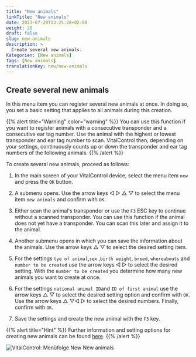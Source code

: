 ```yaml
---
title: "New animals"
linkTitle: "New animals"
date: 2023-07-28T13:25:28+02:00
weight: 20
draft: false
slug: new-animals
description: >
  Create several new animals.
Kategorien: [New animals]
Tags: [New animals]
translationKey: new/new-animals
---
```

## Create several new animals

In this menu item you can register several new animals at once. In doing so, you set a basic setting that applies to all animals during this creation.

{{% alert title="Warning" color="warning" %}}
You can use this function if you want to register animals with a consecutive transponder and a consecutive ear tag number. Use the animal with the highest or lowest transponder and ear tag number to scan. VitalControl then, depending on your settings, continuously counts up or down the transponder and ear tag numbers of the following animals.
{{% /alert %}}

To create several new animals, proceed as follows:

1. In the main screen of your VitalControl device, select the menu item `new` and press the `OK` button.

2. A submenu opens. Use the arrow keys ◁ ▷ △ ▽ to select the menu item `new animals` and confirm with `OK`.

3. Either scan the animal's transponder or use the `F3` ESC key to continue without a scanned transponder. You can use this function if the animal does not yet have a transponder. You can scan this later and assign it to the animal.

4. Another submenu opens in which you can save the information about the animals. Use the arrow keys △ ▽ to select the desired setting item.

5. For the settings `tye of animal`,`sex` ,`birth weight`, `breed`, `whereabouts` and `number to be created` use the arrow keys ◁ ▷ to select the desired setting. With the `number to be created` you determine how many new animals you want to create at once.

6. For the settings `national animal ID`and `ID of first animal` use the arrow keys △ ▽ to select the desired setting option and confirm with `OK`. Use the arrow keys △ ▽◁ ▷ to select the desired numbers. Finally, confirm with `OK`.

7. Save the settings and create the new animal with the `F3` key.

{{% alert title="Hint" %}}
Further information and setting options for creating new animals can be found [here](..).
{{% /alert %}}

   ![VitalControl: Menüfolge New New animals](../images/newanimals.png "Create new animals")
